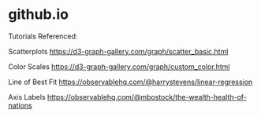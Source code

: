 # github.io

Tutorials Referenced:

Scatterplots
https://d3-graph-gallery.com/graph/scatter_basic.html

Color Scales
https://d3-graph-gallery.com/graph/custom_color.html

Line of Best Fit
https://observablehq.com/@harrystevens/linear-regression

Axis Labels
https://observablehq.com/@mbostock/the-wealth-health-of-nations


